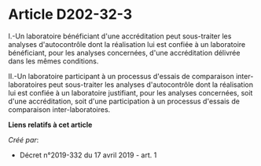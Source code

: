# Article D202-32-3

I.-Un laboratoire bénéficiant d'une accréditation peut sous-traiter les analyses d'autocontrôle dont la réalisation lui est
confiée à un laboratoire bénéficiant, pour les analyses concernées, d'une accréditation délivrée dans les mêmes conditions.

II.-Un laboratoire participant à un processus d'essais de comparaison inter-laboratoires peut sous-traiter les analyses
d'autocontrôle dont la réalisation lui est confiée à un laboratoire justifiant, pour les analyses concernées, soit d'une
accréditation, soit d'une participation à un processus d'essais de comparaison inter-laboratoires.

**Liens relatifs à cet article**

_Créé par_:

  - Décret n°2019-332 du 17 avril 2019 - art. 1
